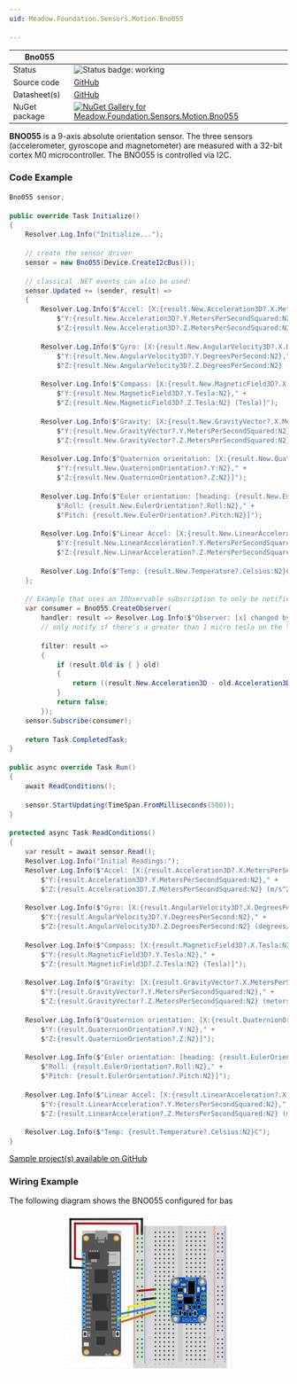```yaml
---
uid: Meadow.Foundation.Sensors.Motion.Bno055

---
```


| Bno055 | |
|--------|--------|
| Status | <img src="https://img.shields.io/badge/Working-brightgreen" style="width: auto; height: -webkit-fill-available;" alt="Status badge: working" /> |
| Source code | [GitHub](https://github.com/WildernessLabs/Meadow.Foundation/tree/main/Source/Meadow.Foundation.Peripherals/Sensors.Motion.Bno055) |
| Datasheet(s) | [GitHub](https://github.com/WildernessLabs/Meadow.Foundation/tree/main/Source/Meadow.Foundation.Peripherals/Sensors.Motion.Bno055/Datasheet) |
| NuGet package | <a href="https://www.nuget.org/packages/Meadow.Foundation.Sensors.Motion.Bno055/" target="_blank"><img src="https://img.shields.io/nuget/v/Meadow.Foundation.Sensors.Motion.Bno055.svg?label=Meadow.Foundation.Sensors.Motion.Bno055" alt="NuGet Gallery for Meadow.Foundation.Sensors.Motion.Bno055" /></a> |

**BNO055** is a 9-axis absolute orientation sensor. The three sensors (accelerometer, gyroscope and magnetometer) are measured with a 32-bit cortex M0 microcontroller. The BNO055 is controlled via I2C.

### Code Example

```csharp
Bno055 sensor;

public override Task Initialize()
{
    Resolver.Log.Info("Initialize...");

    // create the sensor driver
    sensor = new Bno055(Device.CreateI2cBus());

    // classical .NET events can also be used:
    sensor.Updated += (sender, result) =>
    {
        Resolver.Log.Info($"Accel: [X:{result.New.Acceleration3D?.X.MetersPerSecondSquared:N2}," +
            $"Y:{result.New.Acceleration3D?.Y.MetersPerSecondSquared:N2}," +
            $"Z:{result.New.Acceleration3D?.Z.MetersPerSecondSquared:N2} (m/s^2)]");

        Resolver.Log.Info($"Gyro: [X:{result.New.AngularVelocity3D?.X.DegreesPerSecond:N2}," +
            $"Y:{result.New.AngularVelocity3D?.Y.DegreesPerSecond:N2}," +
            $"Z:{result.New.AngularVelocity3D?.Z.DegreesPerSecond:N2} (degrees/s)]");

        Resolver.Log.Info($"Compass: [X:{result.New.MagneticField3D?.X.Tesla:N2}," +
            $"Y:{result.New.MagneticField3D?.Y.Tesla:N2}," +
            $"Z:{result.New.MagneticField3D?.Z.Tesla:N2} (Tesla)]");

        Resolver.Log.Info($"Gravity: [X:{result.New.GravityVector?.X.MetersPerSecondSquared:N2}," +
            $"Y:{result.New.GravityVector?.Y.MetersPerSecondSquared:N2}," +
            $"Z:{result.New.GravityVector?.Z.MetersPerSecondSquared:N2} (meters/s^2)]");

        Resolver.Log.Info($"Quaternion orientation: [X:{result.New.QuaternionOrientation?.X:N2}," +
            $"Y:{result.New.QuaternionOrientation?.Y:N2}," +
            $"Z:{result.New.QuaternionOrientation?.Z:N2}]");

        Resolver.Log.Info($"Euler orientation: [heading: {result.New.EulerOrientation?.Heading:N2}," +
            $"Roll: {result.New.EulerOrientation?.Roll:N2}," +
            $"Pitch: {result.New.EulerOrientation?.Pitch:N2}]");

        Resolver.Log.Info($"Linear Accel: [X:{result.New.LinearAcceleration?.X.MetersPerSecondSquared:N2}," +
            $"Y:{result.New.LinearAcceleration?.Y.MetersPerSecondSquared:N2}," +
            $"Z:{result.New.LinearAcceleration?.Z.MetersPerSecondSquared:N2} (meters/s^2)]");

        Resolver.Log.Info($"Temp: {result.New.Temperature?.Celsius:N2}C");
    };

    // Example that uses an IObservable subscription to only be notified when the filter is satisfied
    var consumer = Bno055.CreateObserver(
        handler: result => Resolver.Log.Info($"Observer: [x] changed by threshold; new [x]: X:{result.New.Acceleration3D?.X.MetersPerSecondSquared:N2}, old: X:{result.Old?.Acceleration3D?.X.MetersPerSecondSquared:N2}"),
        // only notify if there's a greater than 1 micro tesla on the Y axis

        filter: result =>
        {
            if (result.Old is { } old)
            {
                return ((result.New.Acceleration3D - old.Acceleration3D)?.Y > new Acceleration(1, AU.MetersPerSecondSquared));
            }
            return false;
        });
    sensor.Subscribe(consumer);

    return Task.CompletedTask;
}

public async override Task Run()
{
    await ReadConditions();

    sensor.StartUpdating(TimeSpan.FromMilliseconds(500));
}

protected async Task ReadConditions()
{
    var result = await sensor.Read();
    Resolver.Log.Info("Initial Readings:");
    Resolver.Log.Info($"Accel: [X:{result.Acceleration3D?.X.MetersPerSecondSquared:N2}," +
        $"Y:{result.Acceleration3D?.Y.MetersPerSecondSquared:N2}," +
        $"Z:{result.Acceleration3D?.Z.MetersPerSecondSquared:N2} (m/s^2)]");

    Resolver.Log.Info($"Gyro: [X:{result.AngularVelocity3D?.X.DegreesPerSecond:N2}," +
        $"Y:{result.AngularVelocity3D?.Y.DegreesPerSecond:N2}," +
        $"Z:{result.AngularVelocity3D?.Z.DegreesPerSecond:N2} (degrees/s)]");

    Resolver.Log.Info($"Compass: [X:{result.MagneticField3D?.X.Tesla:N2}," +
        $"Y:{result.MagneticField3D?.Y.Tesla:N2}," +
        $"Z:{result.MagneticField3D?.Z.Tesla:N2} (Tesla)]");

    Resolver.Log.Info($"Gravity: [X:{result.GravityVector?.X.MetersPerSecondSquared:N2}," +
        $"Y:{result.GravityVector?.Y.MetersPerSecondSquared:N2}," +
        $"Z:{result.GravityVector?.Z.MetersPerSecondSquared:N2} (meters/s^2)]");

    Resolver.Log.Info($"Quaternion orientation: [X:{result.QuaternionOrientation?.X:N2}," +
        $"Y:{result.QuaternionOrientation?.Y:N2}," +
        $"Z:{result.QuaternionOrientation?.Z:N2}]");

    Resolver.Log.Info($"Euler orientation: [heading: {result.EulerOrientation?.Heading:N2}," +
        $"Roll: {result.EulerOrientation?.Roll:N2}," +
        $"Pitch: {result.EulerOrientation?.Pitch:N2}]");

    Resolver.Log.Info($"Linear Accel: [X:{result.LinearAcceleration?.X.MetersPerSecondSquared:N2}," +
        $"Y:{result.LinearAcceleration?.Y.MetersPerSecondSquared:N2}," +
        $"Z:{result.LinearAcceleration?.Z.MetersPerSecondSquared:N2} (meters/s^2)]");

    Resolver.Log.Info($"Temp: {result.Temperature?.Celsius:N2}C");
}
```

[Sample project(s) available on GitHub](https://github.com/WildernessLabs/Meadow.Foundation/tree/main/Source/Meadow.Foundation.Peripherals/Sensors.Motion.Bno055/Samples/Bno055_Sample)

### Wiring Example

The following diagram shows the BNO055 configured for bas

<img src="../../API_Assets/Meadow.Foundation.Sensors.Motion.Bno055/Bno055_Fritzing.svg" 
    style="width: 60%; display: block; margin-left: auto; margin-right: auto;" />




